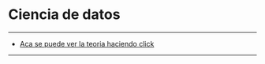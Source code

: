 # Ciencia de datos

---

- [Aca se puede ver la teoria haciendo click](https://github.com/eugenia1984/UTN-FRSR-Programacion/tree/main/01_year/01_semester/matematica1/ciencia_de_datos/ciencia_de_datos.pdf)
 
 
 ---
